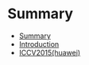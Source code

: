 # Summary

* [Summary](SUMMARY.md)
* [Introduction](README.md)
* [ICCV2015(huawei)](1_multimodal_huawei.md)

